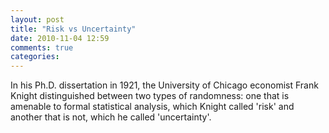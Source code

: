 ```yaml
---
layout: post
title: "Risk vs Uncertainty"
date: 2010-11-04 12:59
comments: true
categories: 
---
```


In his Ph.D. dissertation in 1921, the University of Chicago economist Frank Knight distinguished between two types of randomness: one that is amenable to formal statistical analysis, which Knight called 'risk' and another that is not, which he called 'uncertainty'.

